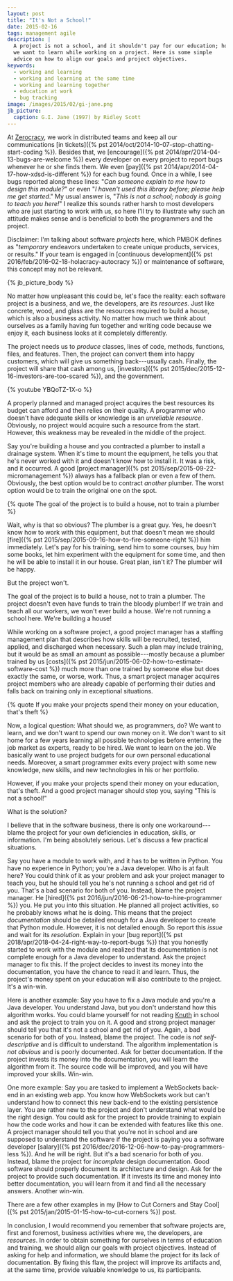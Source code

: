 ```yaml
---
layout: post
title: "It's Not a School!"
date: 2015-02-16
tags: management agile
description: |
  A project is not a school, and it shouldn't pay for our education; however,
  we want to learn while working on a project. Here is some simple
  advice on how to align our goals and project objectives.
keywords:
  - working and learning
  - working and learning at the same time
  - working and learning together
  - education at work
  - bug tracking
image: /images/2015/02/gi-jane.png
jb_picture:
  caption: G.I. Jane (1997) by Ridley Scott
---
```


At [Zerocracy](http://www.zerocracy.com), we work in distributed teams and
keep all our communications [in tickets]({% pst 2014/oct/2014-10-07-stop-chatting-start-coding %}).
Besides that, we [encourage]({% pst 2014/apr/2014-04-13-bugs-are-welcome %})
every developer on every project to
report bugs whenever he or she finds them. We even
[pay]({% pst 2014/apr/2014-04-17-how-xdsd-is-different %}) for each bug found.
Once in a while, I see bugs reported along these lines: "_Can someone explain
to me how to design this module?_" or even "_I haven't used this library before;
please help me get started_." My usual answer is, "_This is not a school; nobody
is going to teach you here!_" I realize this sounds
rather harsh to most developers who are just starting to work with us, so
here I'll try to illustrate why such an attitude makes sense and is beneficial to both
the programmers and the project.

Disclaimer: I'm talking about software _projects_ here, which PMBOK defines
as "_temporary_ endeavors undertaken to create unique
products, services, or results." If your team is engaged in
[continuous development]({% pst 2016/feb/2016-02-18-holacracy-autocracy %})
or maintenance of software, this concept may not be relevant.

<!--more-->

{% jb_picture_body %}

No matter how unpleasant this could be, let's face the reality:
each software project is a business, and we, the developers, are
its _resources_. Just like concrete, wood, and glass are the resources required
to build a house, which is also a business activity. No matter how much we think
about ourselves as a family having fun together and writing code because
we enjoy it, each business looks at it completely differently.

The project needs us to _produce_ classes, lines of code, methods, functions,
files, and features. Then, the project can convert them into happy customers,
which will give us something back---usually cash. Finally, the project will
share that cash among us,
[investors]({% pst 2015/dec/2015-12-16-investors-are-too-scared %}),
and the government.

{% youtube YBQoTZ-1X-o %}

A properly planned and managed project acquires the best resources its
budget can afford and then relies on their quality. A programmer who doesn't
have adequate skills or knowledge is an _unreliable resource_. Obviously,
no project would acquire such a resource from the start. However,
this weakness may be revealed in the middle of the project.

Say you're building a house and you contracted a plumber to install a
drainage system. When it's time to mount the equipment, he tells you
that he's never worked with it and doesn't know how to install it.
It was a risk, and it occurred. A good
[project manager]({% pst 2015/sep/2015-09-22-micromanagement %})
always has a fallback plan
or even a few of them. Obviously, the best option would be to contract _another_
plumber. The worst option would be to train the original one on the spot.

{% quote The goal of the project is to build a house, not to train a plumber %}

Wait, why is that so obvious? The plumber is a great guy. Yes, he doesn't know
how to work with this equipment, but that doesn't mean we should
[fire]({% pst 2015/sep/2015-09-16-how-to-fire-someone-right %})
him immediately. Let's pay for his training, send him to some
courses, buy him some books, let him experiment with the equipment for some
time, and then he will be able to install it in our house. Great plan, isn't it?
The plumber will be happy.

But the project won't.

The goal of the project is to build a house, not to train a plumber. The
project doesn't even have funds to train the bloody plumber! If we train
and teach all our workers, we won't ever build a house. We're not running
a school here. We're building a house!

While working on a software project, a good project manager has a staffing management
plan that describes how skills will be recruited, tested, applied, and
discharged when necessary. Such a plan may include training, but it would be
as small an amount as possible---mostly because a plumber trained by us
[costs]({% pst 2015/jun/2015-06-02-how-to-estimate-software-cost %}) much
more than one trained by someone else but does exactly the same, or worse, work.
Thus, a smart project manager acquires project members who are already
capable of performing their duties and falls back on training only
in exceptional situations.

{% quote If you make your projects spend their money on your education, that's theft %}

Now, a logical question: What should we, as programmers, do? We want to
learn, and we don't want to spend our own money on it. We don't want to
sit home for a few years learning all possible technologies before entering
the job market as experts, ready to be hired. We want to learn on the job.
We basically want to use project budgets for our own personal educational needs.
Moreover, a smart programmer exits every project with some new knowledge,
new skills, and new technologies in his or her portfolio.

However, if you make your projects spend their money
on your education, that's theft. And a good project manager
should stop you, saying "This is not a school!"

What is the solution?

I believe that in the software business, there is only one workaround---blame the
project for your own deficiencies in education, skills, or information.
I'm being absolutely serious.
Let's discuss a few practical situations.

Say you have a module to work with, and it has to be written in Python. You have
no experience in Python; you're a Java developer. Who is at fault here? You
could think of it as your problem and ask your project manager to teach you, but he should tell
you he's not running a school and get rid of you. That's a bad scenario for both of you. Instead, blame the
project manager. He [hired]({% pst 2016/jun/2016-06-21-how-to-hire-programmer %})
you. He put you into this situation. He planned
all project activities, so he probably knows what he is doing. This means
that the project _documentation_ should be detailed enough for a Java
developer to create that Python module. However, it is not detailed enough. So report
this _issue_ and wait for its _resolution_. Explain in your
[bug report]({% pst 2018/apr/2018-04-24-right-way-to-report-bugs %}) that you
honestly started to work with the module and realized that its documentation
is not complete enough for a Java developer to understand. Ask the project manager
to fix this. If the project decides to invest its money into the documentation, you
have the chance to read it and learn. Thus, the project's money spent on your education will
also contribute to the project. It's a win-win.

Here is another example: Say you have to fix a Java module and you're a Java
developer. You understand Java, but you don't understand how this algorithm works.
You could blame yourself for not reading
[Knuth](http://amzn.to/2c5o1n2)
in school and ask the project to train you on it. A good and strong project manager should tell you that it's not a school
and get rid of you. Again, a bad scenario for both of you. Instead,
blame the project. The code is _not self-descriptive_ and is difficult to
understand. The algorithm implementation is _not obvious_ and is poorly documented.
Ask for better documentation. If the project invests its money into
the documentation, you will learn the algorithm from it. The source
code will be improved, and you will have improved your skills. Win-win.

One more example: Say you are tasked to implement a WebSockets back-end in
an existing web app. You know how WebSockets work but can't understand how
to connect this new back-end to the existing persistence layer. You are rather
new to the project and don't understand what would be the right design. You
could ask for the project to provide training to explain how the code works
and how it can be extended with features like this one. A project manager
should tell you that you're not in school and are supposed to understand the
software if the project is paying you a software developer
[salary]({% pst 2016/dec/2016-12-06-how-to-pay-programmers-less %}). And he will
be right. But it's a bad scenario for both of you. Instead, blame the project
for _incomplete_ design documentation. Good software should properly document
its architecture and design. Ask for the project to provide such documentation.
If it invests its time and money into better documentation, you
will learn from it and find all the necessary answers. Another win-win.

There are a few other examples in my
[How to Cut Corners and Stay Cool]({% pst 2015/jan/2015-01-15-how-to-cut-corners %}) post.

In conclusion, I would recommend you remember that software projects are,
first and foremost, business activities where we, the developers, are _resources_.
In order to obtain something for ourselves in terms of education and training,
we should align our goals with project objectives. Instead of asking for
help and information, we should blame the project for its lack of
documentation. By fixing this flaw, the project will improve its artifacts
and, at the same time, provide valuable knowledge to us, its participants.
